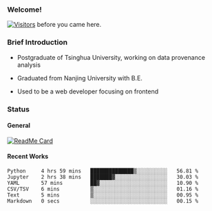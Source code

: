 ### Welcome!

[![Visitors](https://visitor-badge.laobi.icu/badge?page_id=HermitSun.HermitSun)]() before you came here.

### Brief Introduction

- Postgraduate of Tsinghua University, working on data provenance analysis

- Graduated from Nanjing University with B.E.

- Used to be a web developer focusing on frontend

### Status

#### General

[![ReadMe Card](https://github-readme-stats.hermitsun.vercel.app/api?username=HermitSun&count_private=true&show_icons=true)]()

#### Recent Works

<!--START_SECTION:waka-->

```text
Python     4 hrs 59 mins   ██████████████▒░░░░░░░░░░   56.81 %
Jupyter    2 hrs 38 mins   ███████▓░░░░░░░░░░░░░░░░░   30.03 %
YAML       57 mins         ██▓░░░░░░░░░░░░░░░░░░░░░░   10.90 %
CSV/TSV    6 mins          ▒░░░░░░░░░░░░░░░░░░░░░░░░   01.16 %
Text       5 mins          ▒░░░░░░░░░░░░░░░░░░░░░░░░   00.95 %
Markdown   0 secs          ░░░░░░░░░░░░░░░░░░░░░░░░░   00.15 %
```

<!--END_SECTION:waka-->
